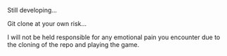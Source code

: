 Still developing...

Git clone at your own risk...

I will not be held responsible for any emotional pain you encounter due to the cloning of the repo and playing the game.
